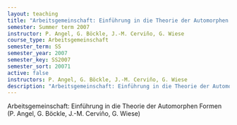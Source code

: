 ```yaml
---
layout: teaching
title: "Arbeitsgemeinschaft: Einführung in die Theorie der Automorphen Formen (P. Angel, G. Böckle, J.-M. Cerviño, G. Wiese)"
semester: Summer term 2007
instructor: P. Angel, G. Böckle, J.-M. Cerviño, G. Wiese
course_type: Arbeitsgemeinschaft
semester_term: SS
semester_year: 2007
semester_key: SS2007
semester_sort: 20071
active: false
instructors: P. Angel, G. Böckle, J.-M. Cerviño, G. Wiese
description: "Arbeitsgemeinschaft: Einführung in die Theorie der Automorphen Formen (P. Angel, G. Böckle, J.-M. Cerviño, G. Wiese)"
---
```


Arbeitsgemeinschaft: Einführung in die Theorie der Automorphen Formen (P. Angel, G. Böckle, J.-M. Cerviño, G. Wiese)

